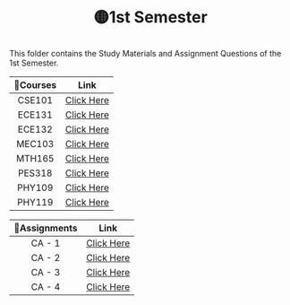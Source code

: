 # <p align="center">🟡1st Semester</p>

This folder contains the Study Materials and Assignment Questions of the 1st Semester.

| 📝Courses | Link |
|:---:|:---:|
|CSE101|[Click Here](https://github.com/Rakesh9100/B.Tech-Study-Materials-LPU---Batch--2020-2024/tree/main/1st%20Semester/Courses/CSE101%20(COMPUTER%20PROGRAMMING))|
|ECE131|[Click Here](https://github.com/Rakesh9100/B.Tech-Study-Materials-LPU---Batch--2020-2024/tree/main/1st%20Semester/Courses/ECE131%20(BASIC%20ELECTRICAL%20AND%20ELECTRONICS%20ENGINEERING))|
|ECE132|[Click Here](https://github.com/Rakesh9100/B.Tech-Study-Materials-LPU---Batch--2020-2024/tree/main/1st%20Semester/Courses/ECE132%20(ELECTRICAL%20AND%20ELECTRONICS%20LABORATORY))|
|MEC103|[Click Here](https://github.com/Rakesh9100/B.Tech-Study-Materials-LPU---Batch--2020-2024/tree/main/1st%20Semester/Courses/MEC103%20(ENGINEERING%20GRAPHICS))|
|MTH165|[Click Here](https://github.com/Rakesh9100/B.Tech-Study-Materials-LPU---Batch--2020-2024/tree/main/1st%20Semester/Courses/MTH165%20(MATHEMATICS%20FOR%20ENGINEERS))|
|PES318|[Click Here](https://github.com/Rakesh9100/B.Tech-Study-Materials-LPU---Batch--2020-2024/tree/main/1st%20Semester/Courses/PES318%20(SOFT%20SKILLS-I))|
|PHY109|[Click Here](https://github.com/Rakesh9100/B.Tech-Study-Materials-LPU---Batch--2020-2024/tree/main/1st%20Semester/Courses/PHY109%20(ENGINEERING%20PHYSICS))|
|PHY119|[Click Here](https://github.com/Rakesh9100/B.Tech-Study-Materials-LPU---Batch--2020-2024/tree/main/1st%20Semester/Courses/PHY119%20(ENGINEERING%20PHYSICS%20LABORATORY))|

| 📝Assignments | Link |
|:---:|:---:|
|CA - 1|[Click Here](https://github.com/Rakesh9100/B.Tech-Study-Materials-LPU---Batch--2020-2024/tree/main/1st%20Semester/CA-1%20Assignments)|
|CA - 2|[Click Here](https://github.com/Rakesh9100/B.Tech-Study-Materials-LPU---Batch--2020-2024/tree/main/1st%20Semester/CA-2%20Assignments)|
|CA - 3|[Click Here](https://github.com/Rakesh9100/B.Tech-Study-Materials-LPU---Batch--2020-2024/tree/main/1st%20Semester/CA-3%20Assignments)|
|CA - 4|[Click Here](https://github.com/Rakesh9100/B.Tech-Study-Materials-LPU---Batch--2020-2024/tree/main/1st%20Semester/CA-4%20Assignments)|
